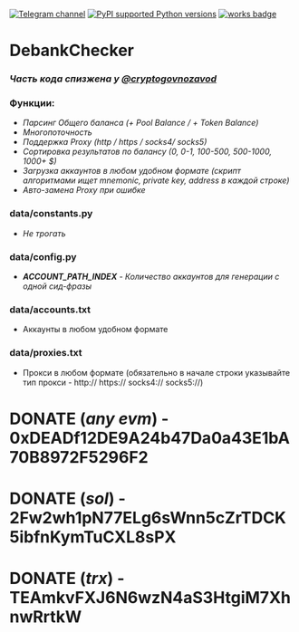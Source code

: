 [![Telegram channel](https://img.shields.io/endpoint?url=https://runkit.io/damiankrawczyk/telegram-badge/branches/master?url=https://t.me/n4z4v0d)](https://t.me/n4z4v0d)
[![PyPI supported Python versions](https://img.shields.io/pypi/pyversions/better-automation.svg)](https://www.python.org/downloads/release/python-3116/)
[![works badge](https://cdn.jsdelivr.net/gh/nikku/works-on-my-machine@v0.2.0/badge.svg)](https://github.com/nikku/works-on-my-machine)

# DebankChecker  
### _Часть кода спизжена у [@cryptogovnozavod](https://t.me/cryptogovnozavod)_

### Функции: 
* _Парсинг Общего баланса (+ Pool Balance / + Token Balance)_
* _Многопоточность_
* _Поддержка Proxy (http / https / socks4/ socks5)_
* _Сортировка результатов по балансу (0, 0-1, 100-500, 500-1000, 1000+ $)_
* _Загрузка аккаунтов в любом удобном формате (скрипт алгоритмами ищет mnemonic, private key, address в каждой строке)_
* _Авто-замена Proxy при ошибке_

### data/constants.py  
- _Не трогать_  

### data/config.py  
- _**ACCOUNT_PATH_INDEX** - Количество аккаунтов для генерации с одной сид-фразы_

### data/accounts.txt  
- Аккаунты в любом удобном формате  

### data/proxies.txt  
- Прокси в любом формате (обязательно в начале строки указывайте тип прокси - http:// https:// socks4:// socks5://)  

# DONATE (_any evm_) - 0xDEADf12DE9A24b47Da0a43E1bA70B8972F5296F2
# DONATE (_sol_) - 2Fw2wh1pN77ELg6sWnn5cZrTDCK5ibfnKymTuCXL8sPX
# DONATE (_trx_) - TEAmkvFXJ6N6wzN4aS3HtgiM7XhnwRrtkW
